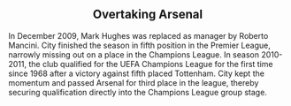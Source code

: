 
<br><br>

<center><h2>Overtaking Arsenal</h2></center>

In December 2009, Mark Hughes was replaced as manager by Roberto Mancini. City finished the season in fifth position in the Premier League, narrowly missing out on a place in the Champions League. In season 2010-2011, the club qualified for the UEFA Champions League for the first time since 1968 after a victory against fifth placed Tottenham. City kept the momentum and passed Arsenal for third place in the league, thereby securing qualification directly into the Champions League group stage.

<br>
